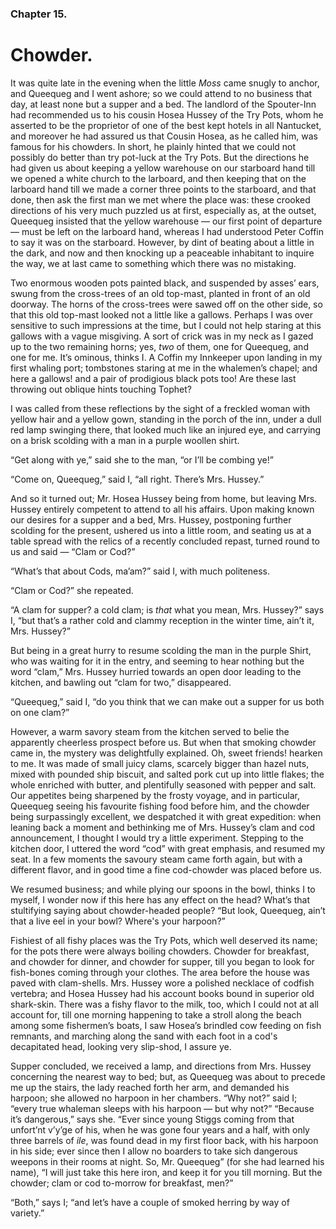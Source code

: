 ### Chapter 15. 
Chowder.
========


It was quite late in the evening when the little *Moss* came snugly to anchor,
and Queequeg and I went ashore; so we could attend to no business that day, at
least none but a supper and a bed. The landlord of the Spouter-Inn had
recommended us to his cousin Hosea Hussey of the Try Pots, whom he asserted to
be the proprietor of one of the best kept hotels in all Nantucket, and moreover
he had assured us that Cousin Hosea, as he called him, was famous for his
chowders. In short, he plainly hinted that we could not possibly do better than
try pot-luck at the Try Pots. But the directions he had given us about keeping
a yellow warehouse on our starboard hand till we opened a white church to the
larboard, and then keeping that on the larboard hand till we made a corner
three points to the starboard, and that done, then ask the first man we met
where the place was: these crooked directions of his very much puzzled us at
first, especially as, at the outset, Queequeg insisted that the yellow
warehouse — our first point of departure — must be left on the larboard hand,
whereas I had understood Peter Coffin to say it was on the starboard. However,
by dint of beating about a little in the dark, and now and then knocking up a
peaceable inhabitant to inquire the way, we at last came to something which
there was no mistaking.

Two enormous wooden pots painted black, and suspended by asses’ ears, swung
from the cross-trees of an old top-mast, planted in front of an old doorway.
The horns of the cross-trees were sawed off on the other side, so that this old
top-mast looked not a little like a gallows.  Perhaps I was over sensitive to
such impressions at the time, but I could not help staring at this gallows with
a vague misgiving. A sort of crick was in my neck as I gazed up to the two
remaining horns; yes, *two* of them, one for Queequeg, and one for me. It’s
ominous, thinks I. A Coffin my Innkeeper upon landing in my first whaling port;
tombstones staring at me in the whalemen’s chapel; and here a gallows! and a
pair of prodigious black pots too! Are these last throwing out oblique hints
touching Tophet?

I was called from these reflections by the sight of a freckled woman with
yellow hair and a yellow gown, standing in the porch of the inn, under a dull
red lamp swinging there, that looked much like an injured eye, and carrying on
a brisk scolding with a man in a purple woollen shirt.

“Get along with ye,” said she to the man, “or I’ll be combing ye!”

“Come on, Queequeg,” said I, “all right. There’s Mrs. Hussey.”

And so it turned out; Mr. Hosea Hussey being from home, but leaving Mrs. Hussey
entirely competent to attend to all his affairs. Upon making known our desires
for a supper and a bed, Mrs. Hussey, postponing further scolding for the
present, ushered us into a little room, and seating us at a table spread with
the relics of a recently concluded repast, turned round to us and said — “Clam
or Cod?”

“What’s that about Cods, ma’am?” said I, with much politeness.

“Clam or Cod?” she repeated.

“A clam for supper? a cold clam; is *that* what you mean, Mrs. Hussey?” says I,
“but that’s a rather cold and clammy reception in the winter time, ain’t it,
Mrs. Hussey?”

But being in a great hurry to resume scolding the man in the purple Shirt, who
was waiting for it in the entry, and seeming to hear nothing but the word
“clam,” Mrs. Hussey hurried towards an open door leading to the kitchen, and
bawling out “clam for two,” disappeared.

“Queequeg,” said I, “do you think that we can make out a supper for us both on
one clam?”

However, a warm savory steam from the kitchen served to belie the apparently
cheerless prospect before us. But when that smoking chowder came in, the
mystery was delightfully explained. Oh, sweet friends!  hearken to me. It was
made of small juicy clams, scarcely bigger than hazel nuts, mixed with pounded
ship biscuit, and salted pork cut up into little flakes; the whole enriched
with butter, and plentifully seasoned with pepper and salt. Our appetites being
sharpened by the frosty voyage, and in particular, Queequeg seeing his
favourite fishing food before him, and the chowder being surpassingly
excellent, we despatched it with great expedition: when leaning back a moment
and bethinking me of Mrs. Hussey’s clam and cod announcement, I thought I would
try a little experiment. Stepping to the kitchen door, I uttered the word “cod”
with great emphasis, and resumed my seat. In a few moments the savoury steam
came forth again, but with a different flavor, and in good time a fine
cod-chowder was placed before us.

We resumed business; and while plying our spoons in the bowl, thinks I to
myself, I wonder now if this here has any effect on the head?  What’s that
stultifying saying about chowder-headed people? “But look, Queequeg, ain’t that
a live eel in your bowl? Where's your harpoon?”

Fishiest of all fishy places was the Try Pots, which well deserved its name;
for the pots there were always boiling chowders. Chowder for breakfast, and
chowder for dinner, and chowder for supper, till you began to look for
fish-bones coming through your clothes. The area before the house was paved
with clam-shells. Mrs. Hussey wore a polished necklace of codfish vertebra; and
Hosea Hussey had his account books bound in superior old shark-skin. There was
a fishy flavor to the milk, too, which I could not at all account for, till one
morning happening to take a stroll along the beach among some fishermen’s
boats, I saw Hosea’s brindled cow feeding on fish remnants, and marching along
the sand with each foot in a cod's decapitated head, looking very slip-shod, I
assure ye.

Supper concluded, we received a lamp, and directions from Mrs. Hussey
concerning the nearest way to bed; but, as Queequeg was about to precede me up
the stairs, the lady reached forth her arm, and demanded his harpoon; she
allowed no harpoon in her chambers. “Why not?” said I; “every true whaleman
sleeps with his harpoon — but why not?” “Because it’s dangerous,” says she.
“Ever since young Stiggs coming from that unfort’nt v’y’ge of his, when he was
gone four years and a half, with only three barrels of _ile_, was found dead in
my first floor back, with his harpoon in his side; ever since then I allow no
boarders to take sich dangerous weepons in their rooms at night. So, Mr.
Queequeg” (for she had learned his name), “I will just take this here iron, and
keep it for you till morning. But the chowder; clam or cod to-morrow for
breakfast, men?”

“Both,” says I; “and let’s have a couple of smoked herring by way of variety.”



